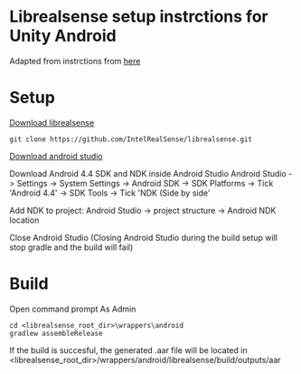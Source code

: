 # Librealsense setup instrctions for Unity Android

Adapted from instrctions from [here](https://github.com/GeorgeAdamon/quest-realsense)

# Setup
[Download librealsense](https://github.com/IntelRealSense/librealsense.git)
```
git clone https://github.com/IntelRealSense/librealsense.git
```
[Download android studio](https://developer.android.com/studio)

Download Android 4.4 SDK and NDK inside Android Studio
Android Studio -> Settings -> System Settings -> Android SDK -> SDK Platforms -> Tick 'Android 4.4' -> SDK Tools -> Tick 'NDK (Side by side'

Add NDK to project:
Android Studio -> project structure -> Android NDK location

Close Android Studio (Closing Android Studio during the build setup will stop gradle and the build will fail)

# Build
Open command prompt As Admin
```
cd <librealsense_root_dir>\wrappers\android
gradlew assembleRelease
```

If the build is succesful, the generated .aar file will be located in <librealsense_root_dir>/wrappers/android/librealsense/build/outputs/aar